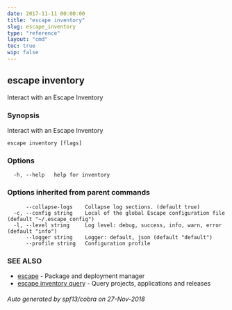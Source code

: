 ```yaml
---
date: 2017-11-11 00:00:00
title: "escape inventory"
slug: escape_inventory
type: "reference"
layout: "cmd"
toc: true
wip: false
---
```

## escape inventory

Interact with an Escape Inventory

### Synopsis


Interact with an Escape Inventory

```
escape inventory [flags]
```

### Options

```
  -h, --help   help for inventory
```

### Options inherited from parent commands

```
      --collapse-logs    Collapse log sections. (default true)
  -c, --config string    Local of the global Escape configuration file (default "~/.escape_config")
  -l, --level string     Log level: debug, success, info, warn, error (default "info")
      --logger string    Logger: default, json (default "default")
      --profile string   Configuration profile
```

### SEE ALSO
* [escape](../escape/)	 - Package and deployment manager
* [escape inventory query](../escape_inventory_query/)	 - Query projects, applications and releases

###### Auto generated by spf13/cobra on 27-Nov-2018

